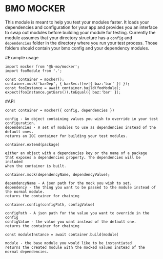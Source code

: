 # BMO MOCKER

This module is meant to help you test your modules faster. It loads your dependencies and configuration for your app
and provides you an interface to swap out modules before building your module for testing. Currently the module assumes that your
directory structure has a `config` and `dependencies` folder in the directory where you run your test process.
Those folders should contain your bmo config and your dependency modules.

#Example usage

```
import mocker from '@b-mo/mocker';
import fooModule from '.';

const container = mocker();
container.mock('barDep', { barSvc:()=>[{ baz:'bar' }] });
const fooInstance = await container.build(fooModule);
expect(fooInstance.getBars()).toEqual({ baz:'bar' });
```


#API

```
const container = mocker({ config, dependencies })

config - An object containing values you wish to override in your test configuration.
dependencies - A set of modules to use as dependencies instead of the default ones.
returns an IOC container for building your test modules.

```

```
container.extend(package)

either an object with a dependencies key or the name of a package
that exposes a dependencies property. The dependencies will be included
when the container is built.

```

```
container.mock(dependencyName, dependencyValue);

dependencyName - A json path for the mock you wish to set.
dependency - the thing you want to be passed to the module instead of the normal module.
returns the container for chaining

```

```
container.config(configPath, configValue)

configPath - A json path for the value you want to override in the config
configValue - the value you want instead of the default one.
returns the container for chaining
```

```
const moduleInstance = await container.build(module)

module - the base module you would like to be instantiated
returns the created module with the mocked values instead of the normal dependencies.

```
